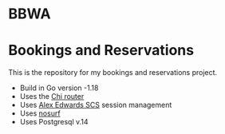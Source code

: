 # BBWA
# Bookings and Reservations

This is the repository for my bookings and reservations project.

- Build in Go version -1.18
- Uses the [Chi router](https://github.com/go-chi/chi)
- Uses [Alex Edwards SCS](https://github.com/alexedwards/scs/v2) session management 
- Uses [nosurf](https://github.com/justinas/nosurf)
- Uses Postgresql v.14